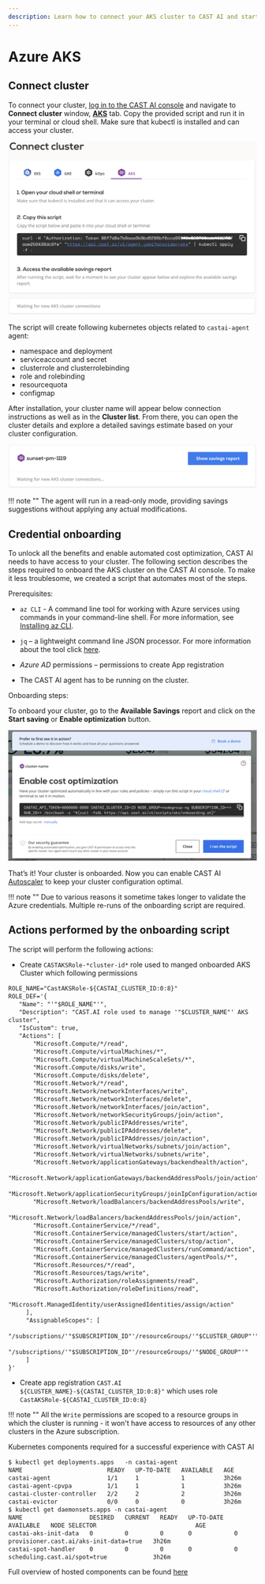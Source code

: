 ```yaml
---
description: Learn how to connect your AKS cluster to CAST AI and start taking control of your cloud costs.
---
```


# Azure AKS

## Connect cluster

To connect your cluster, [log in to the CAST AI console](https://console.cast.ai/external-clusters/new) and navigate to **Connect cluster** window, [**AKS**](https://console.cast.ai/external-clusters/new#aks) tab. Copy the provided script and run it in your terminal or cloud shell. Make sure that kubectl is installed and can access your cluster.

![img.png](../screenshots/connect-aks-1.png)

The script will create following kubernetes objects related to `castai-agent` agent:

- namespace and deployment
- serviceaccount and secret
- clusterrole and clusterrolebinding
- role and rolebinding
- resourcequota
- configmap

After installation, your cluster name will appear below connection instructions as well as in the **Cluster list**. From there, you can open the cluster details and explore a detailed savings estimate based on your cluster configuration.

![img.png](../screenshots/connect-aks-2.png)

!!! note ""
    The agent will run in a read-only mode, providing savings suggestions without applying any actual modifications.

## Credential onboarding

To unlock all the benefits and enable automated cost optimization, CAST AI needs to have access to your cluster. The following
section describes the steps required to onboard the AKS cluster on the CAST AI console. To make it less troublesome, we created
a script that automates most of the steps.

Prerequisites:

- `az CLI` - A command line tool for working with Azure services using commands in your command-line shell. For more
  information, see [Installing az CLI](https://learn.microsoft.com/en-us/cli/azure/install-azure-cli).

- `jq` – a lightweight command line JSON processor. For more information about the tool click [here](https://stedolan.github.io/jq/).

- *Azure AD* permissions – permissions to create App registration

- The CAST AI agent has to be running on the cluster.

Onboarding steps:

To onboard your cluster, go to the **Available Savings** report and click on the **Start saving** or **Enable optimization** button.

![img.png](../screenshots/connect-aks-3.png)

That’s it! Your cluster is onboarded. Now you can enable CAST AI [Autoscaler](../../product-overview/console/autoscaler.md) to keep your cluster configuration optimal.

!!! note ""
   Due to various reasons it sometime takes longer to validate the Azure credentials. Multiple re-runs of the onboarding script are required.  

## Actions performed by the onboarding script

The script will perform the following actions:

- Create `CASTAKSRole-*cluster-id*` role used to manged onboarded AKS Cluster which following permissions

```shell
ROLE_NAME="CastAKSRole-${CASTAI_CLUSTER_ID:0:8}"
ROLE_DEF='{
   "Name": "'"$ROLE_NAME"'",
   "Description": "CAST.AI role used to manage '"$CLUSTER_NAME"' AKS cluster",
   "IsCustom": true,
   "Actions": [
       "Microsoft.Compute/*/read",
       "Microsoft.Compute/virtualMachines/*",
       "Microsoft.Compute/virtualMachineScaleSets/*",
       "Microsoft.Compute/disks/write",
       "Microsoft.Compute/disks/delete",
       "Microsoft.Network/*/read",
       "Microsoft.Network/networkInterfaces/write",
       "Microsoft.Network/networkInterfaces/delete",
       "Microsoft.Network/networkInterfaces/join/action",
       "Microsoft.Network/networkSecurityGroups/join/action",
       "Microsoft.Network/publicIPAddresses/write",
       "Microsoft.Network/publicIPAddresses/delete",
       "Microsoft.Network/publicIPAddresses/join/action",
       "Microsoft.Network/virtualNetworks/subnets/join/action",
       "Microsoft.Network/virtualNetworks/subnets/write",
       "Microsoft.Network/applicationGateways/backendhealth/action",
       "Microsoft.Network/applicationGateways/backendAddressPools/join/action",
       "Microsoft.Network/applicationSecurityGroups/joinIpConfiguration/action",
       "Microsoft.Network/loadBalancers/backendAddressPools/write",
       "Microsoft.Network/loadBalancers/backendAddressPools/join/action",
       "Microsoft.ContainerService/*/read",
       "Microsoft.ContainerService/managedClusters/start/action",
       "Microsoft.ContainerService/managedClusters/stop/action",
       "Microsoft.ContainerService/managedClusters/runCommand/action",
       "Microsoft.ContainerService/managedClusters/agentPools/*",
       "Microsoft.Resources/*/read",
       "Microsoft.Resources/tags/write",
       "Microsoft.Authorization/roleAssignments/read",
       "Microsoft.Authorization/roleDefinitions/read",
       "Microsoft.ManagedIdentity/userAssignedIdentities/assign/action"
     ],
     "AssignableScopes": [
       "/subscriptions/'"$SUBSCRIPTION_ID"'/resourceGroups/'"$CLUSTER_GROUP"'",
       "/subscriptions/'"$SUBSCRIPTION_ID"'/resourceGroups/'"$NODE_GROUP"'"
     ]
}'
```

- Create app registration `CAST.AI ${CLUSTER_NAME}-${CASTAI_CLUSTER_ID:0:8}"` which uses role `CastAKSRole-${CASTAI_CLUSTER_ID:0:8}`

!!! note ""
    All the `Write` permissions are scoped to a resource groups in which the cluster is running - it won't have access to resources of any other clusters in the Azure subscription.

Kubernetes components required for a successful experience with CAST AI

```shell
$ kubectl get deployments.apps   -n castai-agent
NAME                        READY   UP-TO-DATE   AVAILABLE   AGE
castai-agent                1/1     1            1           3h26m
castai-agent-cpvpa          1/1     1            1           3h26m
castai-cluster-controller   2/2     2            2           3h26m
castai-evictor              0/0     0            0           3h26m
$ kubectl get daemonsets.apps -n castai-agent
NAME                   DESIRED   CURRENT   READY   UP-TO-DATE   AVAILABLE   NODE SELECTOR                            AGE
castai-aks-init-data   0         0         0       0            0           provisioner.cast.ai/aks-init-data=true   3h26m
castai-spot-handler    0         0         0       0            0           scheduling.cast.ai/spot=true             3h26m
```

Full overview of hosted components can be found [here](../../product-overview/hosted-components.md)
